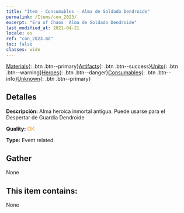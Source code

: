 ```yaml
---
title: "Item - Consumables - Alma de Soldado Dendroide"
permalink: /Items/con_2023/
excerpt: "Era of Chaos  Alma de Soldado Dendroide"
last_modified_at: 2021-04-21
locale: es
ref: "con_2023.md"
toc: false
classes: wide
---
```

 [Materials](/es/Items/){: .btn .btn--primary}[Artifacts](/es/Items/Artifacts/){: .btn .btn--success}[Units](/es/Items/Units/){: .btn .btn--warning}[Heroes](/es/Items/Heroes/){: .btn .btn--danger}[Consumables](/es/Items/Consumables/){: .btn .btn--info}[Unknown](/es/Items/Unknown/){: .btn .btn--primary}

## Detalles
 **Descripción:** Alma heroica inmortal antigua. Puede usarse para el Despertar de Guardia Dendroide

 **Quality:** <span style="color: #FF8C00">OK</span>

 **Type:** Event related

## Gather

  None

## This item contains:

  None

